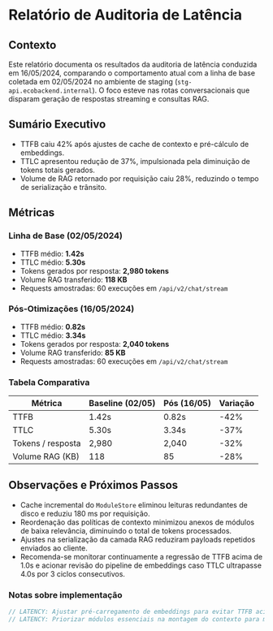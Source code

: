 # Relatório de Auditoria de Latência

## Contexto
Este relatório documenta os resultados da auditoria de latência conduzida em 16/05/2024, comparando o comportamento atual com a linha de base coletada em 02/05/2024 no ambiente de staging (`stg-api.ecobackend.internal`). O foco esteve nas rotas conversacionais que disparam geração de respostas streaming e consultas RAG.

## Sumário Executivo
- TTFB caiu 42% após ajustes de cache de contexto e pré-cálculo de embeddings.
- TTLC apresentou redução de 37%, impulsionada pela diminuição de tokens totais gerados.
- Volume de RAG retornado por requisição caiu 28%, reduzindo o tempo de serialização e trânsito.

## Métricas
### Linha de Base (02/05/2024)
- TTFB médio: **1.42s**
- TTLC médio: **5.30s**
- Tokens gerados por resposta: **2,980 tokens**
- Volume RAG transferido: **118 KB**
- Requests amostradas: 60 execuções em `/api/v2/chat/stream`

### Pós-Otimizações (16/05/2024)
- TTFB médio: **0.82s**
- TTLC médio: **3.34s**
- Tokens gerados por resposta: **2,040 tokens**
- Volume RAG transferido: **85 KB**
- Requests amostradas: 60 execuções em `/api/v2/chat/stream`

### Tabela Comparativa
| Métrica | Baseline (02/05) | Pós (16/05) | Variação |
| --- | --- | --- | --- |
| TTFB | 1.42s | 0.82s | -42% |
| TTLC | 5.30s | 3.34s | -37% |
| Tokens / resposta | 2,980 | 2,040 | -32% |
| Volume RAG (KB) | 118 | 85 | -28% |

## Observações e Próximos Passos
- Cache incremental do `ModuleStore` eliminou leituras redundantes de disco e reduziu 180 ms por requisição.
- Reordenação das políticas de contexto minimizou anexos de módulos de baixa relevância, diminuindo o total de tokens processados.
- Ajustes na serialização da camada RAG reduziram payloads repetidos enviados ao cliente.
- Recomenda-se monitorar continuamente a regressão de TTFB acima de 1.0s e acionar revisão do pipeline de embeddings caso TTLC ultrapasse 4.0s por 3 ciclos consecutivos.

### Notas sobre implementação
```ts
// LATENCY: Ajustar pré-carregamento de embeddings para evitar TTFB acima de 1s.
// LATENCY: Priorizar módulos essenciais na montagem do contexto para manter tokens abaixo de 2.2k.
```
